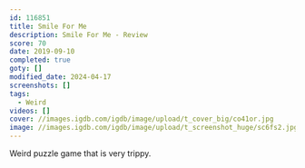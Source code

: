 ```yaml
---
id: 116851
title: Smile For Me
description: Smile For Me - Review
score: 70
date: 2019-09-10
completed: true
goty: []
modified_date: 2024-04-17
screenshots: []
tags:
  - Weird
videos: []
cover: //images.igdb.com/igdb/image/upload/t_cover_big/co41or.jpg
image: //images.igdb.com/igdb/image/upload/t_screenshot_huge/sc6fs2.jpg
---
```

Weird puzzle game that is very trippy.